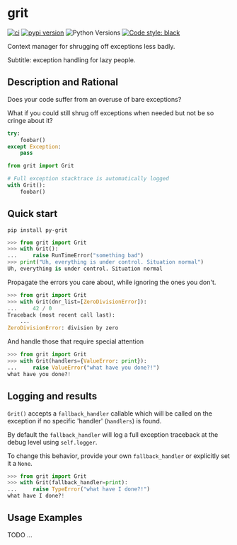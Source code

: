 # grit

[![ci](https://github.com/Kilo59/grit/workflows/ci/badge.svg)](https://github.com/Kilo59/grit/actions)
[![pypi version](https://img.shields.io/pypi/v/grit.svg)](https://pypi.org/project/grit/)
![Python Versions](https://img.shields.io/pypi/pyversions/grit)
[![Code style: black](https://img.shields.io/badge/code%20style-black-000000.svg)](https://github.com/ambv/black)

Context manager for shrugging off exceptions less badly.

Subtitle: exception handling for lazy people.

## Description and Rational

Does your code suffer from an overuse of bare exceptions?

What if you could still shrug off exceptions when needed but not be so cringe about it?

```python
try:
    foobar()
except Exception:
    pass
```

```python
from grit import Grit

# Full exception stacktrace is automatically logged
with Grit():
    foobar()
```

## Quick start

```
pip install py-grit
```

```python
>>> from grit import Grit
>>> with Grit():
...     raise RunTimeError("something bad")
>>> print("Uh, everything is under control. Situation normal")
Uh, everything is under control. Situation normal

```

Propagate the errors you care about, while ignoring the ones you don't.

```python
>>> from grit import Grit
>>> with Grit(dnr_list=[ZeroDivisionError]):
...     42 / 0
Traceback (most recent call last):
    ...
ZeroDivisionError: division by zero

```

And handle those that require special attention

```python
>>> from grit import Grit
>>> with Grit(handlers={ValueError: print}):
...     raise ValueError("what have you done?!")
what have you done?!

```

## Logging and results

`Grit()` accepts a `fallback_handler` callable which will be called on the exception if no specific
'handler' (`handlers`) is found.

By default the `fallback_handler` will log a full exception traceback at the debug level using `self.logger`.

To change this behavior, provide your own `fallback_handler` or explicitly set it a `None`.

```python
>>> from grit import Grit
>>> with Grit(fallback_handler=print):
...     raise TypeError("what have I done?!")
what have I done?!

```

## Usage Examples

TODO ...
